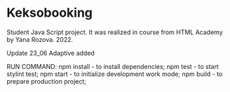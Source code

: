 # Keksobooking
Student Java Script project. 
It was realized in course from HTML Academy by Yana Rozova.
2022.

Update 23_06 Adaptive added

RUN COMMAND:
npm install - to install dependencies;
npm test -  to start stylint test;
npm start - to initialize development work mode;
npm build - to prepare production project;
